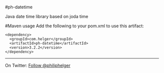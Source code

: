 #ph-datetime

Java date time library based on joda time

#Maven usage
Add the following to your pom.xml to use this artifact:
```
<dependency>
  <groupId>com.helger</groupId>
  <artifactId>ph-datetime</artifactId>
  <version>3.2.2</version>
</dependency>
```

---

On Twitter: <a href="https://twitter.com/philiphelger">Follow @philiphelger</a>
